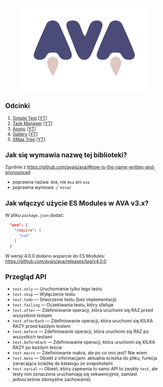 <div style="text-align: center;">
  <img src="logo-ava.svg" style="width: 400px">
</div>

## Odcinki

1. [Simple Test](./episodes/ep-1.md) [[YT](https://www.youtube.com/watch?v=xSON_R3tMfE)]
2. [Task Manager](./episodes/ep-2.md) [[YT](https://www.youtube.com/watch?v=pxCgWIEsXJU)]
3. [Async](./episodes/ep-3.md) [[YT](https://www.youtube.com/watch?v=EEs6Y60LgaU)]
4. [Gallery](./episodes/ep-4.md) [[YT](https://www.youtube.com/watch?v=2Ylez69fu68)]
5. [XMas Tree](./episodes/ep-5.md) [[YT](https://www.youtube.com/watch?v=Sdb3UpQCz5wg)]

## Jak się wymawia nazwę tej biblioteki?

Zgodnie z https://github.com/avajs/ava/#how-is-the-name-written-and-pronounced

- poprawna nazwa: `AVA`, nie `Ava` ani `ava`
- poprawna wymowa: `/ˈeɪvə/`

## Jak włączyć użycie ES Modules w AVA v3.x?

W pliku `package.json` dodać:

```json
  "ava": {
    "require": [
      "esm"
    ]
  }
```

W wersji 4.0.0 dodano wsparcie do ES Modules:
https://github.com/avajs/ava/releases/tag/v4.0.0

## Przegląd API

- `test.only` — Uruchomienie tylko tego testu
- `test.skip` — Wyłączenie testu
- `test.todo` — Stworzenie testu (bez implementacji)
- `test.failing` — Oczekiwania testu, który sfailuje
- `test.after` — Zdefiniowanie operacji, która uruchomi się RAZ przed wszystkimi testami
- `test.afterEach` — Zdefiniowanie operacji, która uruchomi się KILKA RAZY przed każdym testem
- `test.before` — Zdefiniowanie operacji, która uruchomi się RAZ po wszystkich testami
- `test.beforeEach` — Zdefiniowanie operacji, która uruchomi się KILKA RAZY po każdym teście
- `test.macro` — Zdefiniowanie makra, ale po co ono jest? Nie wiem
- `test.meta` — Obiekt z informacjami: aktualna ścieżka do pliku, funkcja zwracająca ścieżkę do katalogu ze snapshotami
- `test.serial` — Obiekt, który zapewnia to samo API to zwykły `test`, ale testy nim oznaczona uruchamiają się sekwencyjnie, zamiast jednocześnie (domyślne zachowanie)

